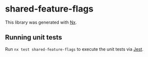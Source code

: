 # shared-feature-flags

This library was generated with [Nx](https://nx.dev).

## Running unit tests

Run `nx test shared-feature-flags` to execute the unit tests via [Jest](https://jestjs.io).

